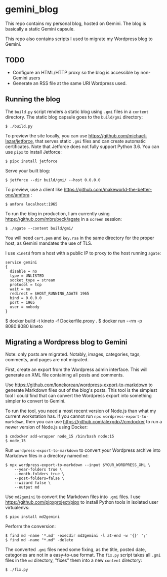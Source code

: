 # gemini_blog

This repo contains my personal blog, hosted on Gemini.
The blog is basically a static Gemini capsule.

This repo also contains scripts I used to migrate my Wordpress blog to Gemini.

## TODO

* Configure an HTML/HTTP proxy so the blog is accessible by non-Gemini users
* Generate an RSS file at the same URI Wordpress used.

## Running the blog

The `build.py` script renders a static blog using `.gmi` files in a `content` directory.
The static blog capsule goes to the `build/gmi` directory:

```
$ ./build.py
```

To preview the site locally, you can use https://github.com/michael-lazar/jetforce, that serves static `.gmi` files and can create automatic certificates.
Note that Jetforce does not fully support Python 3.6.
You can use `pipx` to install Jetforce:

```
$ pipx install jetforce
```

Serve your built blog:

```
$ jetforce --dir build/gmi/ --host 0.0.0.0
```

To preview, use a client like https://github.com/makeworld-the-better-one/amfora :

```
$ amfora localhost:1965
```

To run the blog in production, I am currently using https://github.com/mbrubeck/agate in a `screen` session:

```
$ ./agate --content build/gmi/
```

You will need `cert.pem` and `key.rsa` in the same directory for the proper host, as Gemini mandates the use of TLS.

I use `xinetd` from a host with a public IP to proxy to the host running `agate`:

```
service gemini
{
  disable = no
  type = UNLISTED
  socket_type = stream
  protocol = tcp
  wait = no
  redirect = $HOST_RUNNING_AGATE 1965
  bind = 0.0.0.0
  port = 1965
  user = nobody
}
```

$ docker build -t kineto -f Dockerfile.proxy .
$ docker run --rm -p 8080:8080 kineto

## Migrating a Wordpress blog to Gemini

Note: only posts are migrated.
Notably, images, categories, tags, comments, and pages are not migrated.

First, create an export from the Wordpress admin interface.
This will generate an XML file containing all posts and comments.

Use https://github.com/lonekorean/wordpress-export-to-markdown to generate Markdown files out of the blog's posts.
This tool is the simplest tool I could find that can convert the Wordpress export into something simpler to convert to Gemini.

To run the tool, you need a most recent version of Node.js than what my current workstation has.
If you cannot run `npx wordpress-export-to-markdown`, then you can use https://github.com/alexpdp7/cmdocker to run a newer version of Node.js using Docker:

```
$ cmdocker add-wrapper node_15 /bin/bash node:15
$ node_15
```

Run `wordpress-export-to-markdown` to convert your Wordpress archive into Markdown files in a directory named `md`:

```
$ npx wordpress-export-to-markdown --input $YOUR_WORDPRESS_XML \
    --year-folders true \
    --month-folders true \
    --post-folders=false \
    --wizard false \
    --output md
```

Use `md2gemini` to convert the Markdown files into `.gmi` files.
I use https://github.com/pipxproject/pipx to install Python tools in isolated user virtualenvs:

```
$ pipx install md2gemini
```

Perform the conversion:

```
$ find md -name '*.md' -execdir md2gemini -l at-end -w '{}' ';' 
$ find md -name "*.md" -delete
```

The converted `.gmi` files need some fixing, as the title, posted date, categories are not in a easy-to-use format.
The `fix.py` script takes all `.gmi` files in the `md` directory, "fixes" them into a new `content` directory:

```
$ ./fix.py
```
